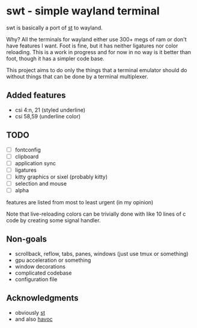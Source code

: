 # swt - simple wayland terminal

swt is basically a port of [st](https://st.suckless.org/) to wayland.

Why? All the terminals for wayland either use 300+ megs of ram or don't have
features I want. Foot is fine, but it has neither ligatures nor color
reloading. This is a work in progress and for now in no way is it better than
foot, though it has a simpler code base.

This project aims to do only the things that a terminal emulator should do
without things that can be done by a terminal multiplexer.

## Added features

- csi 4:n, 21 (styled underline)
- csi 58,59 (underline color)

## TODO

- [ ] fontconfig
- [ ] clipboard
- [ ] application sync
- [ ] ligatures
- [ ] kitty graphics or sixel (probably kitty)
- [ ] selection and mouse
- [ ] alpha

features are listed from most to least urgent (in my opinion)

Note that live-reloading colors can be trivially done with like 10 lines of
c code by creating some signal handler.

## Non-goals

- scrollback, reflow, tabs, panes, windows (just use tmux or something)
- gpu acceleration or something
- window decorations
- complicated codebase
- configuration file

## Acknowledgments

- obviously [st](https://st.suckless.org/)
- and also [havoc](https://github.com/ii8/havoc)
